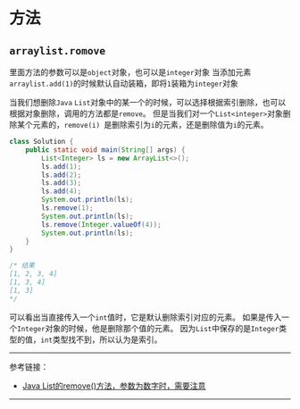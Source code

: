 # 方法

## `arraylist.romove`

里面方法的参数可以是`object`对象，也可以是`integer`对象
当添加元素`arraylist.add(1)`的时候默认自动装箱，即将`1`装箱为`integer`对象

当我们想删除`Java` `List`对象中的某一个的时候，可以选择根据索引删除，也可以根据对象删除，调用的方法都是`remove`。  但是当我们对一个`List<integer>`对象删除某个元素的，`remove(i) `是删除索引为`i`的元素，还是删除值为`i`的元素。

``` java
class Solution {
    public static void main(String[] args) {
        List<Integer> ls = new ArrayList<>();
        ls.add(1);
        ls.add(2);
        ls.add(3);
        ls.add(4);
        System.out.println(ls);
        ls.remove(1);
        System.out.println(ls);
        ls.remove(Integer.valueOf(4));
        System.out.println(ls);
    }
}

/* 结果
[1, 2, 3, 4]
[1, 3, 4]
[1, 3]
*/
```

可以看出当直接传入一个`int`值时，它是默认删除索引对应的元素。
如果是传入一个`Integer`对象的时候，他是删除那个值的元素。
因为`List`中保存的是`Integer`类型的值，`int`类型找不到，所以认为是索引。

---

参考链接：

- [Java List的remove()方法，参数为数字时，需要注意][List的remove()方法]

  

---

[List的remove()方法]:https://blog.csdn.net/qq_42520962/article/details/109116356 "List的remove()方法，参数为数字时，需要注意"





